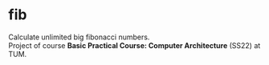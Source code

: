 # fib

Calculate unlimited big fibonacci numbers. </br>
Project of course **Basic Practical Course: Computer Architecture** (SS22) at TUM.
